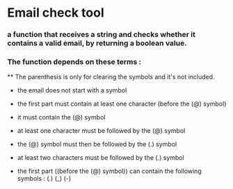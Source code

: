 # Email check tool
### a function that receives a string and checks whether it contains a valid email, by returning a boolean value.


### The function depends on these terms :

** The parenthesis is only for clearing the symbols and it's not included.

- the email does not start with a symbol

- the first part must contain at least one character (before the (@) symbol)

- it must contain the (@) symbol

- at least one character must be followed by the (@) symbol 

- the (@) symbol must then be followed by the (.) symbol

- at least two characters must be followed by the (.) symbol

- the first part ((before the (@) symbol)) can contain the following symbols : (.) (_) (-)
